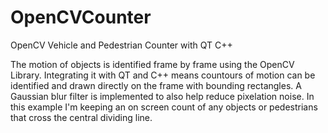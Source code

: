 # OpenCVCounter
OpenCV Vehicle and Pedestrian Counter with QT C++

The motion of objects is identified frame by frame using the OpenCV Library. Integrating it with QT and C++ means countours of motion can be identified and drawn directly on the frame with bounding rectangles. A Gaussian blur filter is implemented to also help reduce pixelation noise. In this example I'm keeping an on screen count of any objects or pedestrians that cross the central dividing line.

